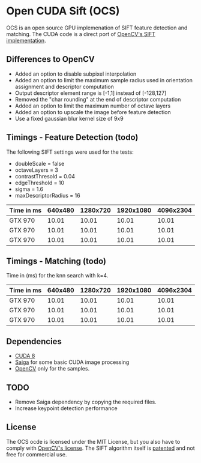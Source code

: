 # Open CUDA Sift (OCS)

OCS is an open source GPU implemenation of SIFT feature detection and matching. The CUDA code is a direct port of [OpenCV's SIFT implementation](https://github.com/opencv/opencv_contrib/blob/master/modules/xfeatures2d/src/sift.cpp).


## Differences to OpenCV

 * Added an option to disable subpixel interpolation
 * Added an option to limit the maximum sample radius used in orientation assignment and descriptor computation
 * Output descriptor element range is [-1,1] instead of [-128,127]
 * Removed the "char rounding" at the end of descriptor computation
 * Added an option to limit the maximum number of octave layers
 * Added an option to upscale the image before feature detection
 * Use a fixed gaussian blur kernel size of 9x9


## Timings - Feature Detection (todo)

The following SIFT settings were used for the tests:

* doubleScale = false
* octaveLayers = 3
* contrastThresold = 0.04
* edgeThreshold = 10
* sigma = 1.6
* maxDescriptorRadius = 16


| Time in ms   |      640x480      | 1280x720 | 1920x1080 | 4096x2304 | 
| --- | --- | --- | --- |--- |
| GTX 970 | 10.01 | 10.01 | 10.01 | 10.01 |
| GTX 970 | 10.01 | 10.01 | 10.01 | 10.01 |
| GTX 970 | 10.01 | 10.01 | 10.01 | 10.01 |

## Timings - Matching (todo)

Time in (ms) for the knn search with k=4.

| Time in ms   |      640x480      | 1280x720 | 1920x1080 | 4096x2304 | 
| --- | --- | --- | --- |--- |
| GTX 970 | 10.01 | 10.01 | 10.01 | 10.01 |
| GTX 970 | 10.01 | 10.01 | 10.01 | 10.01 |
| GTX 970 | 10.01 | 10.01 | 10.01 | 10.01 |

## Dependencies

 * [CUDA 8](https://developer.nvidia.com/cuda-downloads)
 * [Saiga](https://github.com/darglein/saiga) for some basic CUDA image processing
 * [OpenCV](https://github.com/opencv/opencv) only for the samples.

## TODO

 * Remove Saiga dependency by copying the required files.
 * Increase keypoint detection performance

## License

The OCS ocde is licensed under the MIT License, but you also have to comply with [OpenCV's license](https://github.com/opencv/opencv_contrib/blob/master/LICENSE). The SIFT algorithm itself is [patented](https://www.google.com/patents/US6711293) and not free for commercial use.

